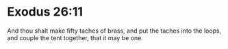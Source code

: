 # Exodus 26:11

And thou shalt make fifty taches of brass, and put the taches into the loops, and couple the tent together, that it may be one.